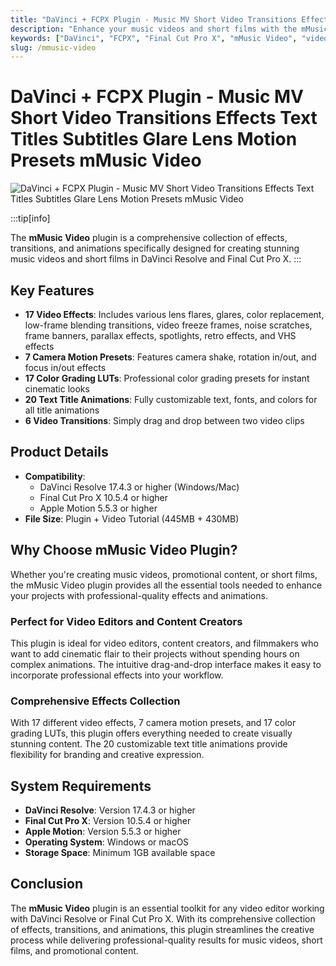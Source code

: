 ```yaml
---
title: "DaVinci + FCPX Plugin - Music MV Short Video Transitions Effects Text Titles Subtitles Glare Lens Motion Presets mMusic Video"
description: "Enhance your music videos and short films with the mMusic Video plugin for DaVinci Resolve and Final Cut Pro X. This comprehensive plugin includes 17 video effects, 7 camera motion presets, 17 color grading LUTs, 20 text title animations, and 6 video transitions."
keywords: ["DaVinci", "FCPX", "Final Cut Pro X", "mMusic Video", "video effects", "transitions", "text titles", "subtitles", "color grading", "LUTs", "camera motion", "VHS effects", "retro effects", "video editing", "motion graphics"]
slug: /mmusic-video
---
```

<!--Above is frontmatter Part-generate depend on content meet Google Seo, you need to balance automation efficiency with Google’s core ranking factors—especially E-E-A-T (Experience, Expertise, Authoritativeness, Trustworthiness), -->

<!--First Part-This is Title -->
# DaVinci + FCPX Plugin - Music MV Short Video Transitions Effects Text Titles Subtitles Glare Lens Motion Presets mMusic Video

<!--Second Part-This is First Banner -->
![DaVinci + FCPX Plugin - Music MV Short Video Transitions Effects Text Titles Subtitles Glare Lens Motion Presets mMusic Video](https://www.gfxcamp.com/wp-content/uploads/2022/05/MotionVFX-mMusic_Video.jpg)

:::tip[info]

The **mMusic Video** plugin is a comprehensive collection of effects, transitions, and animations specifically designed for creating stunning music videos and short films in DaVinci Resolve and Final Cut Pro X.
:::

## Key Features

- **17 Video Effects**: Includes various lens flares, glares, color replacement, low-frame blending transitions, video freeze frames, noise scratches, frame banners, parallax effects, spotlights, retro effects, and VHS effects
- **7 Camera Motion Presets**: Features camera shake, rotation in/out, and focus in/out effects
- **17 Color Grading LUTs**: Professional color grading presets for instant cinematic looks
- **20 Text Title Animations**: Fully customizable text, fonts, and colors for all title animations
- **6 Video Transitions**: Simply drag and drop between two video clips

## Product Details

- **Compatibility**:
  - DaVinci Resolve 17.4.3 or higher (Windows/Mac)
  - Final Cut Pro X 10.5.4 or higher
  - Apple Motion 5.5.3 or higher
- **File Size**: Plugin + Video Tutorial (445MB + 430MB)

## Why Choose mMusic Video Plugin?

Whether you're creating music videos, promotional content, or short films, the mMusic Video plugin provides all the essential tools needed to enhance your projects with professional-quality effects and animations.

### Perfect for Video Editors and Content Creators

This plugin is ideal for video editors, content creators, and filmmakers who want to add cinematic flair to their projects without spending hours on complex animations. The intuitive drag-and-drop interface makes it easy to incorporate professional effects into your workflow.

### Comprehensive Effects Collection

With 17 different video effects, 7 camera motion presets, and 17 color grading LUTs, this plugin offers everything needed to create visually stunning content. The 20 customizable text title animations provide flexibility for branding and creative expression.

## System Requirements

- **DaVinci Resolve**: Version 17.4.3 or higher
- **Final Cut Pro X**: Version 10.5.4 or higher
- **Apple Motion**: Version 5.5.3 or higher
- **Operating System**: Windows or macOS
- **Storage Space**: Minimum 1GB available space

## Conclusion

The **mMusic Video** plugin is an essential toolkit for any video editor working with DaVinci Resolve or Final Cut Pro X. With its comprehensive collection of effects, transitions, and animations, this plugin streamlines the creative process while delivering professional-quality results for music videos, short films, and promotional content.